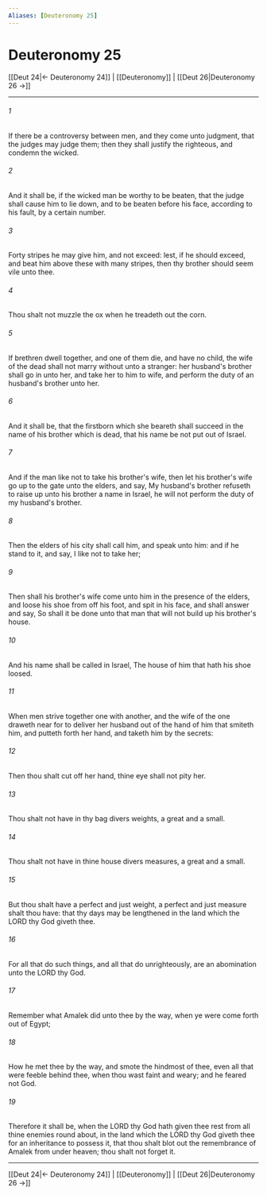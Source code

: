 ```yaml
---
Aliases: [Deuteronomy 25]
---
```

# Deuteronomy 25

[[Deut 24|← Deuteronomy 24]] | [[Deuteronomy]] | [[Deut 26|Deuteronomy 26 →]]
***



###### 1 
If there be a controversy between men, and they come unto judgment, that the judges may judge them; then they shall justify the righteous, and condemn the wicked. 

###### 2 
And it shall be, if the wicked man be worthy to be beaten, that the judge shall cause him to lie down, and to be beaten before his face, according to his fault, by a certain number. 

###### 3 
Forty stripes he may give him, and not exceed: lest, if he should exceed, and beat him above these with many stripes, then thy brother should seem vile unto thee. 

###### 4 
Thou shalt not muzzle the ox when he treadeth out the corn. 

###### 5 
If brethren dwell together, and one of them die, and have no child, the wife of the dead shall not marry without unto a stranger: her husband's brother shall go in unto her, and take her to him to wife, and perform the duty of an husband's brother unto her. 

###### 6 
And it shall be, that the firstborn which she beareth shall succeed in the name of his brother which is dead, that his name be not put out of Israel. 

###### 7 
And if the man like not to take his brother's wife, then let his brother's wife go up to the gate unto the elders, and say, My husband's brother refuseth to raise up unto his brother a name in Israel, he will not perform the duty of my husband's brother. 

###### 8 
Then the elders of his city shall call him, and speak unto him: and if he stand to it, and say, I like not to take her; 

###### 9 
Then shall his brother's wife come unto him in the presence of the elders, and loose his shoe from off his foot, and spit in his face, and shall answer and say, So shall it be done unto that man that will not build up his brother's house. 

###### 10 
And his name shall be called in Israel, The house of him that hath his shoe loosed. 

###### 11 
When men strive together one with another, and the wife of the one draweth near for to deliver her husband out of the hand of him that smiteth him, and putteth forth her hand, and taketh him by the secrets: 

###### 12 
Then thou shalt cut off her hand, thine eye shall not pity her. 

###### 13 
Thou shalt not have in thy bag divers weights, a great and a small. 

###### 14 
Thou shalt not have in thine house divers measures, a great and a small. 

###### 15 
But thou shalt have a perfect and just weight, a perfect and just measure shalt thou have: that thy days may be lengthened in the land which the LORD thy God giveth thee. 

###### 16 
For all that do such things, and all that do unrighteously, are an abomination unto the LORD thy God. 

###### 17 
Remember what Amalek did unto thee by the way, when ye were come forth out of Egypt; 

###### 18 
How he met thee by the way, and smote the hindmost of thee, even all that were feeble behind thee, when thou wast faint and weary; and he feared not God. 

###### 19 
Therefore it shall be, when the LORD thy God hath given thee rest from all thine enemies round about, in the land which the LORD thy God giveth thee for an inheritance to possess it, that thou shalt blot out the remembrance of Amalek from under heaven; thou shalt not forget it.

***
[[Deut 24|← Deuteronomy 24]] | [[Deuteronomy]] | [[Deut 26|Deuteronomy 26 →]]
